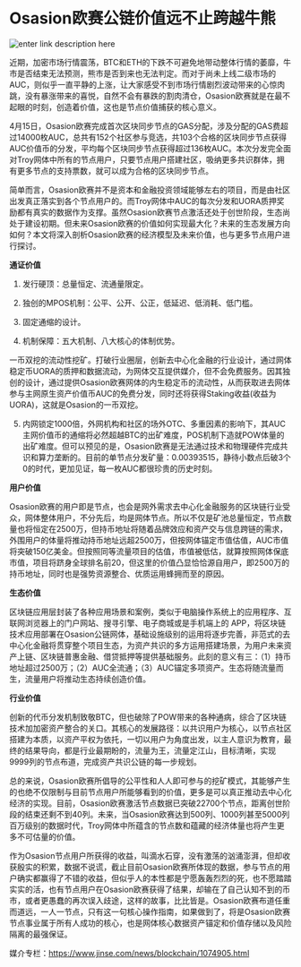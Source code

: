 # ******Osasion****欧赛公链价值远不止跨越牛熊**


![enter link description here](https://github.com/AUC-IO/AUC--publicity/blob/main/%E5%B0%81%E9%9D%A2%E5%9B%BE%E7%89%87/0423%E7%BB%8F%E6%B5%8E%E6%A8%A1%E5%9E%8B.jpg)

近期，加密市场行情震荡，BTC和ETH的下跌不可避免地带动整体行情的萎靡，牛市是否结束无法预测，熊市是否到来也无法判定。而对于尚未上线二级市场的AUC，则似乎一直平静的上涨，让大家感受不到市场行情剧烈波动带来的心惊肉跳，没有暴涨带来的喜悦，自然不会有暴跌的割肉清仓，Osasion欧赛就是在最不起眼的时刻，创造着价值，这也是节点价值捕获的核心意义。

4月15日，Osasion欧赛完成首次区块同步节点的GAS分配，涉及分配的GAS费超过14000枚AUC，总共有152个社区参与竞选，共103个合格的区块同步节点获得AUC价值币的分发，平均每个区块同步节点获得超过136枚AUC。本次分发完全面对Troy网体中所有的节点用户，只要节点用户搭建社区，吸纳更多共识群体，拥有更多节点的支持票数，就可以成为合格的区块同步节点。

简单而言，Osasion欧赛并不是资本和金融投资领域能够左右的项目，而是由社区出发真正落实到各个节点用户的。而Troy网体中AUC的每次分发和UORA质押奖励都有真实的数据作为支撑。虽然Osasion欧赛节点激活还处于创世阶段，生态尚处于建设初期。但未来Osasion欧赛的价值如何实现最大化？未来的生态发展方向如何？本文将深入剖析Osasion欧赛的经济模型及未来价值，也与更多节点用户进行探讨。

**通证价值**

1. 发行硬顶：总量恒定、流通量限定。

2. 独创的MPOS机制：公平、公开、公正，低延迟、低消耗、低门槛。

3. 固定通缩的设计。

4. 机制保障：五大机制、八大核心的体制优势。

一币双挖的流动性挖矿。打破行业圈层，创新去中心化金融的行业设计，通过网体稳定币UORA的质押和数据流动，为网体交互提供媒介，但不会免费服务。因其独创的设计，通过提供Osasion欧赛网体的内生稳定币的流动性，从而获取进去网体参与主网原生资产价值币AUC的免费分发，同时还将获得Staking收益(收益为UORA)，这就是Osasion的一币双挖。

5. 内网锁定1000倍，外网机构和社区的场外OTC、多重因素的影响下，其AUC主网价值币的通缩将必然超越BTC的出矿难度，POS机制下造就POW体量的出矿难度。但可以预见的是，Osasion欧赛是无法通过技术和物理硬件完成共识和算力垄断的。目前的单节点分发矿量：0.00393515，静待小数点后破3个0的时代，更加见证，每一枚AUC都很珍贵的历史时刻。

**用户价值**

Osasion欧赛的用户即是节点，也会是网外需求去中心化金融服务的区块链行业受众，网体整体用户，不分先后，均是网体节点。所以不仅是矿池总量恒定，节点数量也将恒定在2500万，但持币地址将随着品牌效应和资产交与信息跨链的需求，外围用户的体量将推动持币地址远超2500万，但按网体锚定市值估值，AUC市值将突破150亿美金。但按照同等流量项目的估值，市值被低估，就算按照网体保底市值，项目将跻身全球排名前20，但这里的价值凸显恰恰源自用户，即2500万的持币地址，同时也是强势资源整合、优质运用蜂拥而至的原因。

**生态价值**

区块链应用层封装了各种应用场景和案例，类似于电脑操作系统上的应用程序、互联网浏览器上的门户网站、搜寻引擎、电子商城或是手机端上的 APP，将区块链技术应用部署在Osasion公链网体，基础设施级别的运用将逐步完善，非范式的去中心化金融将贯穿整个项目生态，为资产共识的多方运用搭建场景，为用户未来资产上链、区块链普惠金融、借贷抵押等提供基础服务。此刻的意义有三：（1）持币地址超过2500万；（2）AUC全流通；（3）AUC锚定多项资产。生态将随流量而生，流量用户将推动生态持续创造价值。

**行业价值**

创新的代币分发机制致敬BTC，但也破除了POW带来的各种通病，综合了区块链技术加加密资产整合的关口。其核心的发展路径：以共识用户为核心，以节点社区搭建为本质，以资产平权为依托，一切以用户为角度出发，以主人意识为教育，最终的结果导向，都是行业最期盼的，流量为王，流量定江山，目标清晰，实现9999列的节点布道，完成资产共识公链的每一步规划。

总的来说，Osasion欧赛所倡导的公平性和人人即可参与的挖矿模式，其能够产生的也绝不仅限制与目前节点用户所能够看到的价值，更多是可以真正推动去中心化经济的实现。目前，Osasion欧赛激活节点数据已突破22700个节点，距离创世阶段的结束还剩不到40列。未来，当Osasion欧赛达到500列、1000列甚至5000列百万级别的数据时代，Troy网体中所蕴含的节点数和蕴藏的经济体量也将产生更多不可估量的价值。

作为Osasion节点用户所获得的收益，叫滴水石穿，没有激荡的汹涌澎湃，但却收获殷实的积累，数据不说谎，截止目前Osasion欧赛所体现的数据，参与节点的用户确实都赢得了不错的收益，但似乎人的本性都是宁愿轰轰烈烈的死，也不愿踏踏实实的活，也有节点用户在Osasion欧赛获得了结果，却输在了自己认知不到的币市，或者更愚蠢的再次误入歧途，这样的故事，比比皆是。Osasion欧赛布道任重而道远，一人一节点，只有这一句核心操作指南，如果做到了，将是Osasion欧赛节点事业属于所有人成功的核心，也是网体核心数据资产锚定和价值存储以及风险隔离的最强保证。

媒介专栏：https://www.jinse.com/news/blockchain/1074905.html


